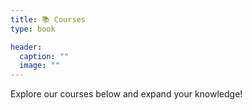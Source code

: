 ```yaml
---
title: 📚 Courses
type: book

header:
  caption: ""
  image: ""
---
```


Explore our courses below and expand your knowledge!
